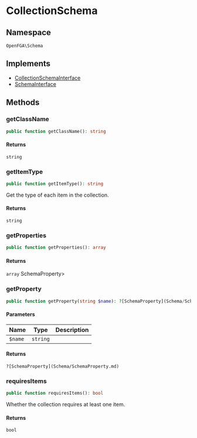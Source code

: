 # CollectionSchema


## Namespace
`OpenFGA\Schema`

## Implements
* [CollectionSchemaInterface](Schema/CollectionSchemaInterface.md)
* [SchemaInterface](Schema/SchemaInterface.md)



## Methods
### getClassName


```php
public function getClassName(): string
```



#### Returns
`string`

### getItemType


```php
public function getItemType(): string
```

Get the type of each item in the collection.


#### Returns
`string`

### getProperties


```php
public function getProperties(): array
```



#### Returns
`array`
 SchemaProperty&gt;

### getProperty


```php
public function getProperty(string $name): ?[SchemaProperty](Schema/SchemaProperty.md)
```


#### Parameters
| Name | Type | Description |
|------|------|-------------|
| `$name` | `string` |  |

#### Returns
`?[SchemaProperty](Schema/SchemaProperty.md)`

### requiresItems


```php
public function requiresItems(): bool
```

Whether the collection requires at least one item.


#### Returns
`bool`

